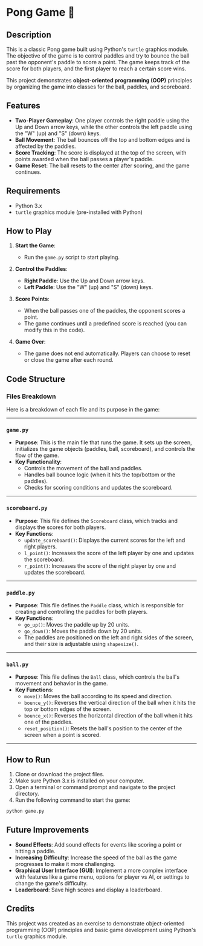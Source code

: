 # Pong Game 🏓

## Description

This is a classic Pong game built using Python's `turtle` graphics module. The objective of the game is to control paddles and try to bounce the ball past the opponent's paddle to score a point. The game keeps track of the score for both players, and the first player to reach a certain score wins.

This project demonstrates **object-oriented programming (OOP)** principles by organizing the game into classes for the ball, paddles, and scoreboard.

## Features

- **Two-Player Gameplay**: One player controls the right paddle using the Up and Down arrow keys, while the other controls the left paddle using the "W" (up) and "S" (down) keys.
- **Ball Movement**: The ball bounces off the top and bottom edges and is affected by the paddles.
- **Score Tracking**: The score is displayed at the top of the screen, with points awarded when the ball passes a player's paddle.
- **Game Reset**: The ball resets to the center after scoring, and the game continues.

## Requirements

- Python 3.x
- `turtle` graphics module (pre-installed with Python)

## How to Play

1. **Start the Game**:
   - Run the `game.py` script to start playing.

2. **Control the Paddles**:
   - **Right Paddle**: Use the Up and Down arrow keys.
   - **Left Paddle**: Use the "W" (up) and "S" (down) keys.

3. **Score Points**:
   - When the ball passes one of the paddles, the opponent scores a point.
   - The game continues until a predefined score is reached (you can modify this in the code).

4. **Game Over**:
   - The game does not end automatically. Players can choose to reset or close the game after each round.

## Code Structure

### Files Breakdown

Here is a breakdown of each file and its purpose in the game:

---

### `game.py`

- **Purpose**: This is the main file that runs the game. It sets up the screen, initializes the game objects (paddles, ball, scoreboard), and controls the flow of the game.
- **Key Functionality**:
  - Controls the movement of the ball and paddles.
  - Handles ball bounce logic (when it hits the top/bottom or the paddles).
  - Checks for scoring conditions and updates the scoreboard.

---

### `scoreboard.py`

- **Purpose**: This file defines the `Scoreboard` class, which tracks and displays the scores for both players.
- **Key Functions**:
  - `update_scoreboard()`: Displays the current scores for the left and right players.
  - `l_point()`: Increases the score of the left player by one and updates the scoreboard.
  - `r_point()`: Increases the score of the right player by one and updates the scoreboard.

---

### `paddle.py`

- **Purpose**: This file defines the `Paddle` class, which is responsible for creating and controlling the paddles for both players.
- **Key Functions**:
  - `go_up()`: Moves the paddle up by 20 units.
  - `go_down()`: Moves the paddle down by 20 units.
  - The paddles are positioned on the left and right sides of the screen, and their size is adjustable using `shapesize()`.

---

### `ball.py`

- **Purpose**: This file defines the `Ball` class, which controls the ball's movement and behavior in the game.
- **Key Functions**:
  - `move()`: Moves the ball according to its speed and direction.
  - `bounce_y()`: Reverses the vertical direction of the ball when it hits the top or bottom edges of the screen.
  - `bounce_x()`: Reverses the horizontal direction of the ball when it hits one of the paddles.
  - `reset_position()`: Resets the ball's position to the center of the screen when a point is scored.

---

## How to Run

1. Clone or download the project files.
2. Make sure Python 3.x is installed on your computer.
3. Open a terminal or command prompt and navigate to the project directory.
4. Run the following command to start the game:

```bash
python game.py
```

## Future Improvements

- **Sound Effects**: Add sound effects for events like scoring a point or hitting a paddle.
- **Increasing Difficulty**: Increase the speed of the ball as the game progresses to make it more challenging.
- **Graphical User Interface (GUI)**: Implement a more complex interface with features like a game menu, options for player vs AI, or settings to change the game's difficulty.
- **Leaderboard**: Save high scores and display a leaderboard.

## Credits

This project was created as an exercise to demonstrate object-oriented programming (OOP) principles and basic game development using Python's `turtle` graphics module.

